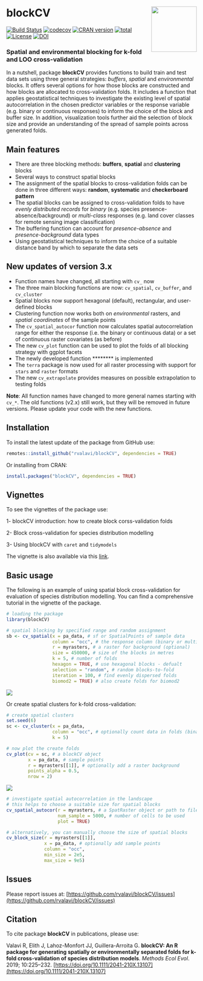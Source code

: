 # blockCV <img src="man/figures/logo.png" align="right" width="120" />

[![Build Status](https://travis-ci.org/rvalavi/blockCV.svg?branch=master)](https://travis-ci.org/rvalavi/blockCV)
[![codecov](https://codecov.io/gh/rvalavi/blockCV/branch/master/graph/badge.svg)](https://codecov.io/gh/rvalavi/blockCV)
[![CRAN version](https://www.r-pkg.org/badges/version/blockCV)](https://CRAN.R-project.org/package=blockCV)
[![total](http://cranlogs.r-pkg.org/badges/grand-total/blockCV)](https://www.rpackages.io/package/blockCV)
[![License](https://img.shields.io/badge/license-GPL%20%28%3E=%203%29-lightgrey.svg?style=flat)](http://www.gnu.org/licenses/gpl-3.0.html)
[![DOI](https://zenodo.org/badge/116337503.svg)](https://zenodo.org/badge/latestdoi/116337503)


### Spatial and environmental blocking for k-fold and LOO cross-validation   
   
In a nutshell, package **blockCV** provides functions to build train and test data sets using three general strategies: *buffers*, *spatial* and *environmental* blocks. It offers several options for how those blocks are constructed and how blocks are allocated to cross-validation folds. It includes a function that applies geostatistical techniques to investigate the existing level of spatial autocorrelation in the chosen predictor variables or the response variable (e.g. binary or continuous responses) to inform the choice of the block and buffer size. In addition, visualization tools further aid the selection of block size and provide an understanding of the spread of sample points across generated folds. 


## Main features
* There are three blocking methods: **buffers**, **spatial** and **clustering** blocks
* Several ways to construct spatial blocks
* The assignment of the spatial blocks to cross-validation folds can be done in three different ways: **random**, **systematic** and **checkerboard pattern**
* The spatial blocks can be assigned to cross-validation folds to have *evenly distributed records* for *binary* (e.g. species presence-absence/background) or *multi-class* responses (e.g. land cover classes for remote sensing image classification) 
* The buffering function can account for *presence-absence* and *presence-background* data types 
* Using geostatistical techniques to inform the choice of a suitable distance band by which to separate the data sets 

## New updates of version 3.x
* Function names have changed, all starting with `cv_` now
* The three main blocking functions are now: `cv_spatial`, `cv_buffer`, and `cv_cluster`
* Spatial blocks now support hexagonal (default), rectangular, and user-defined blocks
* Clustering function now works both on *environmental* rasters, and *spatial coordinates* of the sample points
* The `cv_spatial_autocor` function now calculates spatial autocorrelation range for either the response (i.e. the binary or continuous data) or a set of continuous raster covariates (as before)
* The new `cv_plot` function can be used to plot the folds of all blocking strategy with ggplot facets
* The newly developed function ******** is implemented
* The `terra` package is now used for all raster processing with support for `stars` and `raster` formats
* The new `cv_extrapolate` provides measures on possible extrapolation to testing folds

**Note**: All function names have changed to more general names starting with `cv_*`. The old functions (v2.x) still work, but they will be removed in future versions. Please update your code with the new functions.


## Installation
To install the latest update of the package from GitHub use:

```r
remotes::install_github("rvalavi/blockCV", dependencies = TRUE)
```
Or installing from CRAN:

```r
install.packages("blockCV", dependencies = TRUE)
```

## Vignettes
To see the vignettes of the package use:

1- blockCV introduction: how to create block corss-validation folds

2- Block cross-validation for species distribution modelling

3- Using blockCV with `caret` and `tidymodels`

The vignette is also available via this [link](http://htmlpreview.github.io/?https://github.com/rvalavi/blockCV/blob/master/vignettes/BlockCV_for_SDM.html).


## Basic usage
The following is an example of using spatial block cross-validation for evaluation of species distribution modelling. You can find a comprehensive tutorial in the vignette of the package.

```r
# loading the package
library(blockCV)

# spatial blocking by specified range and random assignment
sb <- cv_spatial(x = pa_data, # sf or SpatialPoints of sample data
                 column = "occ", # the response column (binary or multi-class)
                 r = myrasters, # a raster for background (optional)
                 size = 450000, # size of the blocks in metres
                 k = 5, # number of folds
                 hexagon = TRUE, # use hexagonal blocks - defualt
                 selection = "random", # random blocks-to-fold
                 iteration = 100, # find evenly dispersed folds
                 biomod2 = TRUE) # also create folds for biomod2

```
![](https://i.ibb.co/WGfrF7B/Rplot1.png)

Or create spatial clusters for k-fold cross-validation:

```r
# create spatial clusters
set.seed(6)
sc <- cv_cluster(x = pa_data, 
                 column = "occ", # optionally count data in folds (binary or multi-class)
                 k = 5)

```

```r
# now plot the create folds
cv_plot(cv = sc, # a blockCV object
        x = pa_data, # sample points
        r = myrasters[[1]], # optionally add a raster background
        points_alpha = 0.5,
        nrow = 2)

```
![](https://i.ibb.co/dGrF9xp/Rplot02.png)



```r
# investigate spatial autocorrelation in the landscape
# this helps to choose a suitable size for spatial blocks
cv_spatial_autocor(r = myrasters, # a SpatRaster object or path to files
                   num_sample = 5000, # number of cells to be used
                   plot = TRUE)
```



```r
# alternatively, you can manually choose the size of spatial blocks 
cv_block_size(r = myrasters[[1]],
              x = pa_data, # optionally add sample points
              column = "occ",
              min_size = 2e5,
              max_size = 9e5)

```

## Issues
Please report issues at: 
[https://github.com/rvalavi/blockCV/issues](https://github.com/rvalavi/blockCV/issues)

## Citation
To cite package **blockCV** in publications, please use:

Valavi R, Elith J, Lahoz-Monfort JJ, Guillera-Arroita G. **blockCV: An R package for generating spatially or environmentally separated folds for k-fold cross-validation of species distribution models**. *Methods Ecol Evol*. 2019; 10:225–232. [https://doi.org/10.1111/2041-210X.13107](https://doi.org/10.1111/2041-210X.13107)

